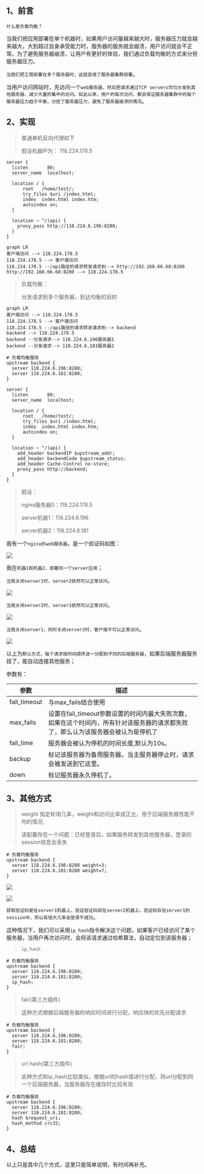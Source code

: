 ## 1、前言

`什么是负载均衡？`

当我们把应用部署在单个机器时，如果用户访问量越来越大时，服务器压力就会越来越大，大到超过自身承受能力时，服务器的服务就会崩溃，用户访问就会不正常。为了避免服务器崩溃，让用户有更好的体验，我们通过负载均衡的方式来分担服务器压力。

`当我们把工程部署在多个服务器时，这就变成了服务器集群部署`。

当用户访问网站时，先访问一个`web服务器，然后把请求通过TCP servers均匀分发到其他服务器，减少大量的集中的访问。如此以来，用户的每次访问，都会保证服务器集群中的每个服务器压力趋于平衡，分担了服务器压力，避免了服务器崩溃的情况`。


## 2、实现

> 普通单机反向代理如下
>
> 假设机器IP为： 118.224.178.5

~~~nginx
server {
  listen       80;
  server_name  localhost;

  location / {
      root   /home/test/;
      try_files $uri /index.html;
      index  index.html index.htm;
      autoindex on;
  }

  location ~ ^/(api) {
    proxy_pass http://118.224.6.196:8280;
  }
}
~~~

~~~mermaid
graph LR
客户端访问 --> 118.224.178.5
118.224.178.5 --> 客户端访问
118.224.178.5 --/api路径的请求转发请求到--> http://192.168.66.68:8280
http://192.168.66.68:8280 --> 118.224.178.5
~~~

> 负载均衡：
>
> 分发请求到多个服务器，到达均衡的目的

~~~mermaid
graph LR
客户端访问 --> 118.224.178.5
118.224.178.5 --> 客户端访问
118.224.178.5 --/api路径的请求转发请求到--> backend
backend --> 118.224.178.5
backend --分发请求--> 118.224.6.196服务器1
backend --分发请求--> 118.224.6.181服务器2
~~~

~~~nginx
# 负载均衡服务
upstream backend {
  server 118.224.6.196:8280;
  server 118.224.6.181:8280;
}

server {
  listen       80;
  server_name  localhost;

  location / {
      root   /home/test/;
      try_files $uri /index.html;
      index  index.html index.htm;
      autoindex on;
  }

  location ~ ^/(api) {
    add_header backendIP $upstream_addr;
    add_header backendCode $upstream_status;
    add_header Cache-Control no-store;
    proxy_pass http://backend;
  }
}
~~~

> 假设：
>
> nginx服务器0：118.224.178.5
>
> server机器1：118.224.6.196
>
> server机器2：118.224.6.181

我有一个`nginx的web服务器`，是一个验证码如图：

![](assets/b8ffd1d8435c449293505dad51616a81~tplv-k3u1fbpfcp-zoom-1.image)

我在`机器1和机器2，部署同一个server应用`；

`当我关闭server1时，server2依然可以正常访问`。

![](assets/56467796f72e490d988e97b2d168f6b4~tplv-k3u1fbpfcp-zoom-1.image)

`当我关闭server2时，server1依然可以正常访问`。

![](assets/7e286b8dd5b24fccb42abb13aea29830~tplv-k3u1fbpfcp-zoom-1.image)

`当我关闭server1，同时关闭server2时，客户端不可以正常访问`。

![](assets/81a6d4ccef404f59a205272838bb1c0f~tplv-k3u1fbpfcp-zoom-1.image)

以上为`默认方式，每个请求按时间顺序逐一分配到不同的后端服务器`，如果后端服务器服务挂了，能自动连接其他服务；

参数有：

| 参数         | 描述                                                         |
| ------------ | ------------------------------------------------------------ |
| fail_timeout | 与max_fails结合使用                                          |
| max_fails    | 设置在fail_timeout参数设置的时间内最大失败次数，如果在这个时间内，所有针对该服务器的请求都失败了，那么认为该服务器会被认为是停机了 |
| fail_time    | 服务器会被认为停机的时间长度,默认为10s。                     |
| backup       | 标记该服务器为备用服务器。当主服务器停止时，请求会被发送到它这里。 |
| down         | 标记服务器永久停机了。                                       |

## 3、其他方式

> weight
> 指定轮询几率，weight和访问比率成正比，用于后端服务器性能不均的情况,
>
> 该配置存在一个问题：已经登录后，如果服务转发到其他服务器，登录的session信息会丢失

~~~nginx
# 负载均衡服务
upstream backend {
  server 118.224.6.196:8280 weight=3;
  server 118.224.6.181:8280 weight=7;
}
~~~

![](assets/21f6b26b06924d25bdf0163b802bd81b~tplv-k3u1fbpfcp-zoom-1.image)

![](assets/4f8b71e637bb468a8cfc72e8a567ad90~tplv-k3u1fbpfcp-zoom-1.image)

`获取验证码是在server1机器上，验证验证码却在server2机器上，验证码存在server1的session中，所以有很大几率会登录不成功`。

这种情况下，我们可以采用`ip_hash`指令解决这个问题，如果客户已经访问了某个服务器，当用户再次访问时，会将该请求通过哈希算法，自动定位到该服务器；

> `ip_hash`

~~~nginx
# 负载均衡服务
upstream backend {
  server 118.224.6.196:8280;
  server 118.224.6.181:8280;
  ip_hash;
}
~~~

> fair(第三方插件)
>
> 这种方式根据后端服务器的响应时间进行分配，响应快的优先分配请求

~~~nginx
# 负载均衡服务
upstream backend {
  server 118.224.6.196:8280;
  server 118.224.6.181:8280;
  fair;
}
~~~

> url  hash(第三方插件)
>
> 此种方式和ip_hash比较类似，根据url的hash值进行分配，将url分配到同一个后端服务器，当服务器存在缓存时比较有效

~~~nginx
# 负载均衡服务
upstream backend {
  server 118.224.6.196:8280;
  server 118.224.6.181:8280;
  hash $request_uri;
  hash_method crc32;
}
~~~



## 4、总结

以上只是其中几个方式，这里只是简单说明，有时间再补充。